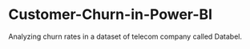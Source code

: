 # Customer-Churn-in-Power-BI
Analyzing churn rates  in a dataset of telecom company called Databel. 
